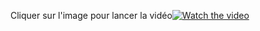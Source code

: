 Cliquer sur l'image pour lancer la vidéo[![Watch the video](https://i.imgur.com/EWTszHm.png)](https://www.youtube.com/watch?v=1Ggso2tQUFY&t)
